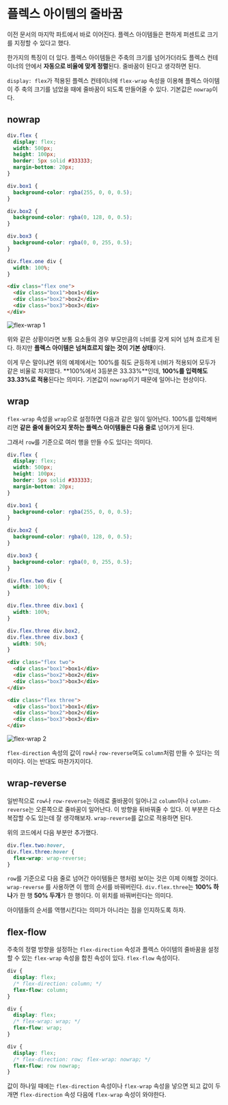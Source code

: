 # 플렉스 아이템의 줄바꿈
이전 문서의 마지막 파트에서 바로 이어진다. 플렉스 아이템들은 편하게 퍼센트로 크기를 지정할 수 있다고 했다.

한가지의 특징이 더 있다. 플렉스 아이템들은 주축의 크기를 넘어가더라도 플렉스 컨테이너의 안에서 **자동으로 비율에 맞게 정렬**된다. 줄바꿈이 된다고 생각하면 된다.

`display: flex`가 적용된 플렉스 컨테이너에 `flex-wrap` 속성을 이용해 플렉스 아이템이 주 축의 크기를 넘었을 때에 줄바꿈이 되도록 만들어줄 수 있다. 기본값은 `nowrap`이다.

## nowrap
```css
div.flex {
  display: flex;
  width: 500px;
  height: 100px;
  border: 5px solid #333333;
  margin-bottom: 20px;
}

div.box1 {
  background-color: rgba(255, 0, 0, 0.5);
}

div.box2 {
  background-color: rgba(0, 128, 0, 0.5);
}

div.box3 {
  background-color: rgba(0, 0, 255, 0.5);
}

div.flex.one div {
  width: 100%;
}
```

```html
<div class="flex one">
  <div class="box1">box1</div>
  <div class="box2">box2</div>
  <div class="box3">box3</div>
</div>
```

![flex-wrap 1](https://drive.google.com/uc?export=view&id=1pB0eKHIQHks313X6DZpT5akHHRRMRWHi)

위와 같은 상황이라면 보통 요소들의 경우 부모만큼의 너비를 갖게 되어 넘쳐 흐르게 된다. 하지만 **플렉스 아이템은 넘쳐흐르지 않는 것이 기본 상태**이다.

이게 무슨 말이냐면 위의 예제에서는 100%를 줘도 균등하게 너비가 적용되어 모두가 같은 비율로 차지했다. **100%에서 3등분은 33.33%**인데, **100%를 입력해도 33.33%로 적용**된다는 의미다. 기본값이 `nowrap`이기 때문에 일어나는 현상이다.

## wrap
`flex-wrap` 속성을 `wrap`으로 설정하면 다음과 같은 일이 일어난다. 100%를 입력해버리면 **같은 줄에 들어오지 못하는 플렉스 아이템들은 다음 줄로** 넘어가게 된다.

그래서 `row`를 기준으로 여러 행을 만들 수도 있다는 의미다.

```css
div.flex {
  display: flex;
  width: 500px;
  height: 100px;
  border: 5px solid #333333;
  margin-bottom: 20px;
}

div.box1 {
  background-color: rgba(255, 0, 0, 0.5);
}

div.box2 {
  background-color: rgba(0, 128, 0, 0.5);
}

div.box3 {
  background-color: rgba(0, 0, 255, 0.5);
}

div.flex.two div {
  width: 100%;
}

div.flex.three div.box1 {
  width: 100%;
}

div.flex.three div.box2,
div.flex.three div.box3 {
  width: 50%;
}
```

```html
<div class="flex two">
  <div class="box1">box1</div>
  <div class="box2">box2</div>
  <div class="box3">box3</div>
</div>

<div class="flex three">
  <div class="box1">box1</div>
  <div class="box2">box2</div>
  <div class="box3">box3</div>
</div>
```

![flex-wrap 2](https://drive.google.com/uc?export=view&id=1Gxn65OYYOmX90lPBipmRm51Ii5bYcQc5)

`flex-direction` 속성의 값이 `row`나 `row-reverse`여도 `column`처럼 만들 수 있다는 의미이다. 이는 반대도 마찬가지이다.

## wrap-reverse
일반적으로 `row`나 `row-reverse`는 아래로 줄바꿈이 일어나고 `column`이나 `column-reverse`는 오른쪽으로 줄바꿈이 일어난다. 이 방향을 뒤바꿔줄 수 있다. 이 부분은 다소 복잡할 수도 있는데 잘 생각해보자. `wrap-reverse`를 값으로 적용하면 된다.

위의 코드에서 다음 부분만 추가했다.

```css
div.flex.two:hover,
div.flex.three:hover {
  flex-wrap: wrap-reverse;
}
```

`row`를 기준으로 다음 줄로 넘어간 아이템들은 행처럼 보이는 것은 이제 이해할 것이다. `wrap-reverse` 를 사용하면 이 행의 순서를 바꿔버린다. `div.flex.three`는 **100% 하나**가 한 행 **50% 두개**가 한 행이다. 이 위치를 바꿔버린다는 의미다.

아이템들의 순서를 역행시킨다는 의미가 아니라는 점을 인지하도록 하자.

## flex-flow
주축의 정렬 방향을 설정하는 `flex-direction` 속성과 플렉스 아이템의 줄바꿈을 설정할 수 있는 `flex-wrap` 속성을 합친 속성이 있다. `flex-flow` 속성이다.

```css
div {
  display: flex;
  /* flex-direction: column; */
  flex-flow: column;
}

div {
  display: flex;
  /* flex-wrap: wrap; */
  flex-flow: wrap;
}

div {
  display: flex;
  /* flex-direction: row; flex-wrap: nowrap; */
  flex-flow: row nowrap;
}
```

값이 하나일 때에는 `flex-direction` 속성이나 `flex-wrap` 속성을 넣으면 되고 값이 두개면 `flex-direction` 속성 다음에 `flex-wrap` 속성이 와야한다.
